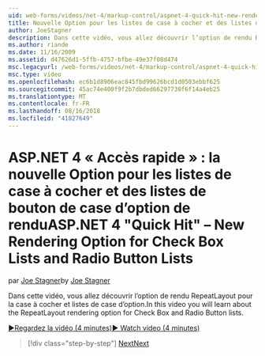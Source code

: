 ```yaml
---
uid: web-forms/videos/net-4/markup-control/aspnet-4-quick-hit-new-rendering-option-for-check-box-lists-and-radio-button-lists
title: Nouvelle Option pour les listes de case à cocher et des listes de bouton de case d’option de rendu | Microsoft Docs
author: JoeStagner
description: Dans cette vidéo, vous allez découvrir l’option de rendu RepeatLayout pour la case à cocher et listes de case d’option.
ms.author: riande
ms.date: 11/16/2009
ms.assetid: d47626d1-5ffb-4757-bfbe-49e37f08d474
msc.legacyurl: /web-forms/videos/net-4/markup-control/aspnet-4-quick-hit-new-rendering-option-for-check-box-lists-and-radio-button-lists
msc.type: video
ms.openlocfilehash: ec6b1d8906eac845fbd99626bcd1d0503ebbf625
ms.sourcegitcommit: 45ac74e400f9f2b7dbded66297730f6f14a4eb25
ms.translationtype: MT
ms.contentlocale: fr-FR
ms.lasthandoff: 08/16/2018
ms.locfileid: "41827649"
---
```

<a name="aspnet-4-quick-hit--new-rendering-option-for-check-box-lists-and-radio-button-lists"></a><span data-ttu-id="3f067-103">ASP.NET 4 « Accès rapide » : la nouvelle Option pour les listes de case à cocher et des listes de bouton de case d’option de rendu</span><span class="sxs-lookup"><span data-stu-id="3f067-103">ASP.NET 4 "Quick Hit" – New Rendering Option for Check Box Lists and Radio Button Lists</span></span>
====================
<span data-ttu-id="3f067-104">par [Joe Stagner](https://github.com/JoeStagner)</span><span class="sxs-lookup"><span data-stu-id="3f067-104">by [Joe Stagner](https://github.com/JoeStagner)</span></span>

<span data-ttu-id="3f067-105">Dans cette vidéo, vous allez découvrir l’option de rendu RepeatLayout pour la case à cocher et listes de case d’option.</span><span class="sxs-lookup"><span data-stu-id="3f067-105">In this video you will learn about the RepeatLayout rendering option for Check Box and Radio Button lists.</span></span> 

[<span data-ttu-id="3f067-106">&#9654;Regardez la vidéo (4 minutes)</span><span class="sxs-lookup"><span data-stu-id="3f067-106">&#9654; Watch video (4 minutes)</span></span>](https://channel9.msdn.com/Blogs/ASP-NET-Site-Videos/aspnet-4-quick-hit-new-rendering-option-for-check-box-lists-and-radio-button-lists)

> [!div class="step-by-step"]
> [<span data-ttu-id="3f067-107">Next</span><span class="sxs-lookup"><span data-stu-id="3f067-107">Next</span></span>](aspnet-4-quick-hit-table-free-templated-controls.md)
